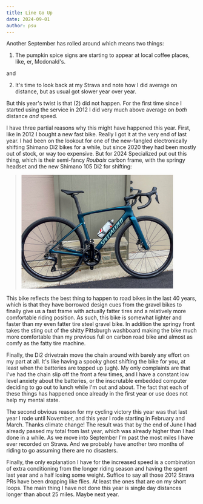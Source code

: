 ```yaml
---
title: Line Go Up
date: 2024-09-01
author: psu
---
```


Another September has rolled around which means two things:

1. The pumpkin spice signs are starting to appear at local coffee places, like, er,
   Mcdonald's.

and

2. It's time to look back at my Strava and note how I did average on distance, but as usual got
   slower year over year.

But this year's twist is that (2) did not happen. For the first time since I started using
the service in 2012 I did very much above average on _both_ distance _and_ speed.

I have three partial reasons why this might have happened this year. First, like in 2012 I
bought a new fast bike. Really I got it at the very end of last year. I had been on the
lookout for one of the new-fangled electronically shifting Shimano Di2 bikes for a while,
but since 2020 they had been mostly out of stock, or way too expensive. But for 2024
Specialized put out this thing, which is their semi-fancy _Roubaix_ carbon frame, with the
springy headset and the new Shimano 105 Di2 for shifting:

> <a href="../images/roubaix.jpg"><img src="../images/roubaix.jpg" width=400
title="new bike" alt="new bike"></a>

This bike reflects the best thing to happen to road bikes in the last 40 years, which is
that they have borrowed design cues from the gravel bikes to finally give us a fast frame
with actually fatter tires and a relatively more comfortable riding position. As such,
this bike is somewhat lighter and faster than my even fatter tire steel gravel bike. In
addition the springy front takes the sting out of the shitty Pittsburgh washboard making
the bike much more comfortable than my previous full on carbon road bike and almost as
comfy as the fatty tire machine. 

Finally, the Di2 drivetrain move the chain around with barely any effort on my part at
all. It's like having a spooky ghost shifting the bike for you, at least when the
batteries are topped up (ugh). My only complaints are that I've had the chain slip off the
front a few times, and I have a constant low level anxiety about the batteries, or the
inscrutable embedded computer deciding to go out to lunch while I'm out and about. The
fact that each of these things has happened once already in the first year or use does not
help my mental state.

The second obvious reason for my cycling victory this year was that last year I rode until
November, and this year I rode starting in February and March. Thanks climate change! The
result was that by the end of June I had already passed my total from last year, which was
already higher than I had done in a while. As we move into September I'm past the most
miles I have ever recorded on Strava. And we probably have another two
months of riding to go assuming there are no disasters.

Finally, the only explanation I have for the increased speed is a combination of extra
conditioning from the longer riding season and having the spent last year and a half
losing some weight. Suffice to say all those 2012 Strava PRs have been dropping like
flies. At least the ones that are on my short loops. The main thing I have not done this
year is single day distances longer than about 25 miles. Maybe next year.

